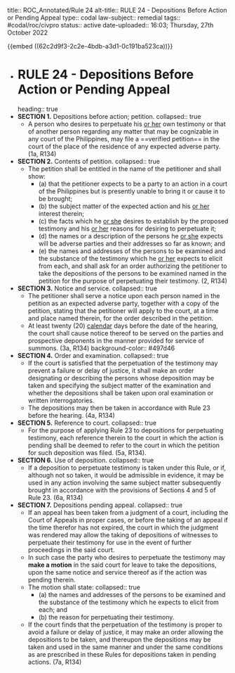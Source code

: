 title:: ROC_Annotated/Rule 24
alt-title:: RULE 24 - Depositions Before Action or Pending Appeal
type:: codal
law-subject:: remedial
tags:: #codal/roc/civpro
status:: active
date-uploaded:: 16:03; Thursday, 27th October 2022

{{embed ((62c2d9f3-2c2e-4bdb-a3d1-0c191ba523ca))}}

- # RULE 24 - Depositions Before Action or Pending Appeal
  heading:: true
- **SECTION 1.** Depositions before action; petition.
  collapsed:: true
	- A person who desires to perpetuate his <ins>or her</ins> own testimony or that of another person regarding any matter that may be cognizable in any court of the Philippines, may file a ==verified petition== in the court of the place of the residence of any expected adverse party. (1a, R134)
- **SECTION 2.** Contents of petition.
  collapsed:: true
	- The petition shall be entitled in the name of the petitioner and shall show:
		- (a) that the petitioner expects to be a party to an action in a court of the Philippines but is presently unable to bring it or cause it to be brought;
		- (b) the subject matter of the expected action and his <ins>or her</ins> interest therein;
		- (c) the facts which he <ins>or she</ins> desires to establish by the proposed testimony and his <ins>or her</ins> reasons for desiring to perpetuate it;
		- (d) the names or a description of the persons he <ins>or she</ins> expects will be adverse parties and their addresses so far as known; and
		- (e) the names and addresses of the persons to be examined and the substance of the testimony which he <ins>or her</ins> expects to elicit from each, and shall ask for an order authorizing the petitioner to take the depositions of the persons to be examined named in the petition for the purpose of perpetuating their testimony. (2, R134)
- **SECTION 3.** Notice and service.
  collapsed:: true
	- The petitioner shall serve a notice upon each person named in the petition as an expected adverse party, together with a copy of the petition, stating that the petitioner will apply to the court, at a time and place named therein, for the order described in the petition.
	- At least twenty (20) <ins>calendar</ins> days before the date of the hearing, the court shall cause notice thereof to be served on the parties and prospective deponents in the manner provided for service of summons. (3a, R134)
	  background-color:: #497d46
- **SECTION 4.** Order and examination.
  collapsed:: true
	- If the court is satisfied that the perpetuation of the testimony may prevent a failure or delay of justice, it shall make an order designating or describing the persons whose deposition may be taken and specifying the subject matter of the examination and whether the depositions shall be taken upon oral examination or written interrogatories.
	- The depositions may then be taken in accordance with Rule 23 before the hearing. (4a, R134)
- **SECTION 5.** Reference to court.
  collapsed:: true
	- For the purpose of applying Rule 23 to depositions for perpetuating testimony, each reference therein to the court in which the action is pending shall be deemed to refer to the court in which the petition for such deposition was filed. (5a, R134).
- **SECTION 6.** Use of deposition.
  collapsed:: true
	- If a deposition to perpetuate testimony is taken under this Rule, or if, although not so taken, it would be admissible in evidence, it may be used in any action involving the same subject matter subsequently brought in accordance with the provisions of Sections 4 and 5 of Rule 23. (6a, R134)
- **SECTION 7.** Depositions pending appeal.
  collapsed:: true
	- If an appeal has been taken from a judgment of a court, including the Court of Appeals in proper cases, or before the taking of an appeal if the time therefor has not expired, the court in which the judgment was rendered may allow the taking of depositions of witnesses to perpetuate their testimony for use in the event of further proceedings in the said court.
	- In such case the party who desires to perpetuate the testimony may **make a motion** in the said court for leave to take the depositions, upon the same notice and service thereof as if the action was pending therein.
	- The motion shall state:
	  collapsed:: true
		- (a) the names and addresses of the persons to be examined and the substance of the testimony which he expects to elicit from each; and
		- (b) the reason for perpetuating their testimony.
	- If the court finds that the perpetuation of the testimony is proper to avoid a failure or delay of justice, it may make an order allowing the depositions to be taken, and thereupon the depositions may be taken and used in the same manner and under the same conditions as are prescribed in these Rules for depositions taken in pending actions. (7a, R134)